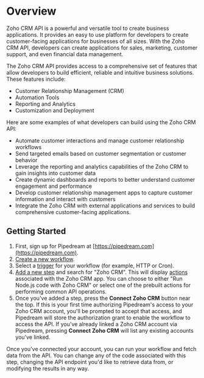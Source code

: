 # Overview

Zoho CRM API is a powerful and versatile tool to create business applications.
It provides an easy to use platform for developers to create customer-facing
applications for businesses of all sizes. With the Zoho CRM API, developers can
create applications for sales, marketing, customer support, and even financial
data management.

The Zoho CRM API provides access to a comprehensive set of features that allow
developers to build efficient, reliable and intuitive business solutions. These
features include:

- Customer Relationship Management (CRM)
- Automation Tools
- Reporting and Analytics
- Customization and Deployment

Here are some examples of what developers can build using the Zoho CRM API:

- Automate customer interactions and manage customer relationship workflows
- Send targeted emails based on customer segmentation or customer behavior
- Leverage the reporting and analytics capabilities of the Zoho CRM to gain
  insights into customer data
- Create dynamic dashboards and reports to better understand customer
  engagement and performance
- Develop customer relationship management apps to capture customer information
  and interact with customers
- Integrate the Zoho CRM with external applications and services to build
  comprehensive customer-facing applications.


## Getting Started

1. First, sign up for Pipedream at [https://pipedream.com](https://pipedream.com).
2. [Create a new workflow](https://pipedream.com/new).
3. Select a [trigger](/workflows/steps/triggers/) for your workflow (for example, HTTP or Cron).
4. [Add a new step](/workflows/steps/) and search for "Zoho CRM". This will display [actions](/components#actions) associated with the Zoho CRM app. You can choose to either "Run Node.js code with Zoho CRM" or select one of the prebuilt actions for performing common API operations.
5. Once you've added a step, press the **Connect Zoho CRM** button near the top. If this is your first time authorizing Pipedream's access to your Zoho CRM account, you'll be prompted to accept that access, and Pipedream will store the authorization grant to enable the workflow to access the API. If you've already linked a Zoho CRM account via Pipedream, pressing **Connect Zoho CRM** will list any existing accounts you've linked. 

Once you've connected your account, you can run your workflow and fetch data from the API. You can change any of the code associated with this step, changing the API endpoint you'd like to retrieve data from, or modifying the results in any way.
